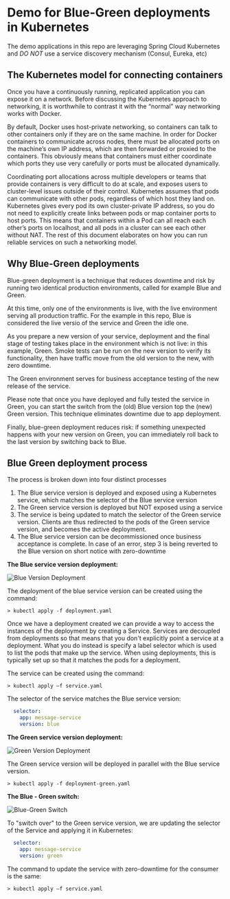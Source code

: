 # Demo for Blue-Green deployments in Kubernetes

The demo applications in this repo are leveraging Spring Cloud Kubernetes and *DO NOT* use a service discovery mechanism (Consul, Eureka, etc)

## The Kubernetes model for connecting containers
Once you have a continuously running, replicated application you can expose it on a network. Before discussing the Kubernetes approach to networking, it is worthwhile to contrast it with the “normal” way networking works with Docker.

By default, Docker uses host-private networking, so containers can talk to other containers only if they are on the same machine. In order for Docker containers to communicate across nodes, there must be allocated ports on the machine’s own IP address, which are then forwarded or proxied to the containers. This obviously means that containers must either coordinate which ports they use very carefully or ports must be allocated dynamically.

Coordinating port allocations across multiple developers or teams that provide containers is very difficult to do at scale, and exposes users to cluster-level issues outside of their control. Kubernetes assumes that pods can communicate with other pods, regardless of which host they land on. Kubernetes gives every pod its own cluster-private IP address, so you do not need to explicitly create links between pods or map container ports to host ports. This means that containers within a Pod can all reach each other’s ports on localhost, and all pods in a cluster can see each other without NAT. The rest of this document elaborates on how you can run reliable services on such a networking model.

## Why Blue-Green deployments
Blue-green deployment is a technique that reduces downtime and risk by running two identical production environments, called for example Blue and Green.

At this time, only one of the environments is live, with the live environment serving all production traffic. For the example in this repo, Blue is considered the live versio of the service and Green the idle one.

As you prepare a new version of your service, deployment and the final stage of testing takes place in the environment which is not live: in this example, Green. 
Smoke tests can be run on the new version to verify its functionality, then have traffic move from the old version to the new, with zero downtime.

The Green environment serves for business acceptance testing of the new release of the service.

Please note that once you have deployed and fully tested the service in Green, you can start the switch from the (old) Blue version top the (new) Green version. 
This technique eliminates downtime due to app deployment. 

Finally, blue-green deployment reduces risk: if something unexpected happens with your new version on Green, you can immediately roll back to the last version by switching back to Blue.

## Blue Green deployment process

The process is broken down into four distinct processes
1. The Blue service version is deployed and exposed using a Kubernetes service, which matches the selector of the Blue service version
2. The Green service version is deployed but NOT exposed using a service
3. The service is being updated to match the selector of the Green service version. Clients are thus redirected to the pods of the Green service version, and becomes the active deployment.
4. The Blue service version can be decommissioned once business acceptance is complete. In case of an error, step 3 is being reverted to the Blue version on short notice with zero-downtime

**The Blue service version deployment:**

![Blue Version Deployment](https://github.com/ddobrin/bluegreen-deployments-k8s/blob/master/images/BG-K8s1.png)  

The deployment of the blue service version can be created using the command:
```shell
> kubectl apply -f deployment.yaml
```

Once we have a deployment created we can provide a way to access the instances of the deployment by creating a Service. Services are decoupled from deployments so that means that you don't explicitly point a service at a deployment. What you do instead is specify a label selector which is used to list the pods that make up the service. When using deployments, this is typically set up so that it matches the pods for a deployment.

The service can be created using the command:
```shell
> kubectl apply –f service.yaml
```

The selector of the service matches the Blue service version:
```yaml
  selector:
    app: message-service
    version: blue
```

**The Green service version deployment:**

![Green Version Deployment](https://github.com/ddobrin/bluegreen-deployments-k8s/blob/master/images/BG-K8s2.png)  

The Green service version will be deployed in parallel with the Blue service version.
```shell
> kubectl apply -f deployment-green.yaml
```

**The Blue - Green switch:**

![Blue-Green Switch](https://github.com/ddobrin/bluegreen-deployments-k8s/blob/master/images/BG-K8s3.png)

To "switch over" to the Green service version, we are updating the selector of the Service and applying it in Kubernetes:
```yaml
  selector:
    app: message-service
    version: green
```
The command to update the service with zero-downtime for the consumer is the same:
```shell
> kubectl apply –f service.yaml
```